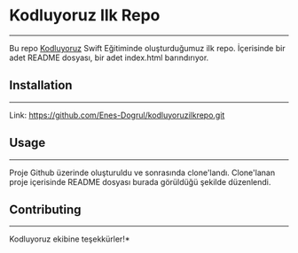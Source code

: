 # **Kodluyoruz Ilk Repo**
-------------------------------------
Bu repo [Kodluyoruz](kodluyoruz.org) Swift Eğitiminde oluşturduğumuz ilk repo. İçerisinde bir adet README dosyası, bir adet index.html barındırıyor. 
## **Installation**
----------------------------------------
Link: https://github.com/Enes-Dogrul/kodluyoruzilkrepo.git 
## **Usage**
-----------------------------------------
Proje Github üzerinde oluşturuldu ve sonrasında clone'landı. Clone'lanan proje içerisinde README dosyası burada görüldüğü şekilde düzenlendi. 
## **Contributing**
--------------------------------------------------
Kodluyoruz ekibine teşekkürler!*
